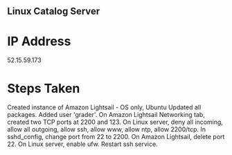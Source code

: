 ## Linux Catalog Server

# IP Address
52.15.59.173

# Steps Taken
Created instance of Amazon Lightsail - OS only, Ubuntu
Updated all packages.
Added user 'grader'.
On Amazon Lightsail Networking tab, created two TCP ports at 2200 and 123.
On Linux server, deny all incoming, allow all outgoing, allow ssh, allow www, allow ntp, allow 2200/tcp.
In sshd_config, change port from 22 to 2200.
On Amazon Lightsail, delete port 22.
On Linux server, enable ufw. Restart ssh service.
